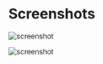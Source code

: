 Screenshots
================
![screenshot](http://f.cl.ly/items/3r032V1p0V2q0d2W3m3c/1.png)

![screenshot](http://f.cl.ly/items/0o3b2Z1T3R3v310t032p/2.png)
